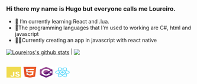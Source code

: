 ### Hi there my name is Hugo but everyone calls me Loureiro.


- 🌱 I’m currently learning React and .lua.
- 🌱The programming languages that I'm used to working are C#, html and javascript
- 👨‍💻Currently creating an app in javascript with react native


 <a href="https://github.com/Loureiro32/github-readme-stats"><img align="center" src="https://github-readme-stats.vercel.app/api?username=Loureiro32&show_icons=true&include_all_commits=true&theme=dark&hide_border=true" alt="Loureiros's github stats" /></a> |
 <a href="https://github.com/Loureiro32/github-readme-stats"><img align="center" src="https://github-readme-stats.vercel.app/api/top-langs/?username=Loureiro32&layout=compact&theme=dark&hide_border=true" /></a> 
  
  <div style="display: inline_block"><br>
  <img align="center" alt="Loureiro-Js" height="30" width="40" src="https://raw.githubusercontent.com/devicons/devicon/master/icons/javascript/javascript-plain.svg">
  <img align="center" alt="Loureiro-HTML" height="30" width="40" src="https://raw.githubusercontent.com/devicons/devicon/master/icons/html5/html5-original.svg">
  <img align="center" alt="LOureiro-Csharp" height="30" width="40" src="https://raw.githubusercontent.com/devicons/devicon/master/icons/csharp/csharp-original.svg">
  <img align="center" alt="Loureiro-React" height="30" width="40" src="https://raw.githubusercontent.com/devicons/devicon/master/icons/react/react-original.svg">
</div>

